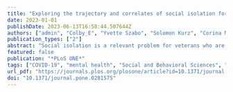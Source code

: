 ```yaml
---
title: "Exploring the trajectory and correlates of social isolation for veterans across a 6-month period during COVID-19"
date: 2023-01-01
publishDate: 2023-06-13T16:58:44.507644Z
authors: ["admin", "Colby_E", "Yvette Szabo", "Solomon Kurz", "Corina Mendoza", "Emre Umucu", "Suzannah K. Creech"]
publication_types: ["2"]
abstract: "Social isolation is a relevant problem for veterans who are at risk for disengaging from others as a function of transition stress from military life to civilian life, and given high rates of exposure to trauma and psychological distress. Few researchers have examined social isolation in veterans over time, particularly during COVID-19 that led to significant barriers and restrictions on social interactions. The purpose of this longitudinal study was to assess veterans’ experience of social isolation and its mental health and social functioning correlates during a 6-month period of the COVID-19 pandemic. Participants were 188 United States veterans of the Iraq and Afghanistan wars, who completed a total of four assessments: one every two months for a total duration of six months. Surveys included measures of global mental health and social functioning as indicated by perceived emotional support, quality of marriage, and couple satisfaction. Multilevel modeling was used to assess 1) growth models to determine whether social isolation changed over time and the trajectory of that change (i.e., linear or quadratic); and 2) whether social isolation was related to both concurrent and prospective indicators of mental health and social functioning. All analyses included person mean centered and grand mean centered isolation to assess for within-and between-person effects. Veterans reported a quadratic trajectory in social isolation that decreased slightly and stabilized over time. Findings indicate that higher social isolation, at both the within- and between-person level, was negatively associated with concurrent emotional support, mental health, quality of marriage, and couple satisfaction. However, all prospective effects were nonsignificant at the within-person level. Results suggest although isolation may decrease over time, veterans report worse mental health and social functioning during times when they report higher levels of social isolation compared to themselves and others. Future work is needed to determine if interventions can be applied during those times to prevent or target those negative associations."
featured: false
publication: "*PLoS ONE*"
tags: ["COVID-19", "mental health", "Social and Behavioral Sciences", "social functioning", "social isolation", "veterans"]
url_pdf: "https://journals.plos.org/plosone/article?id=10.1371/journal.pone.0281575"
doi: "10.1371/journal.pone.0281575"
---
```


